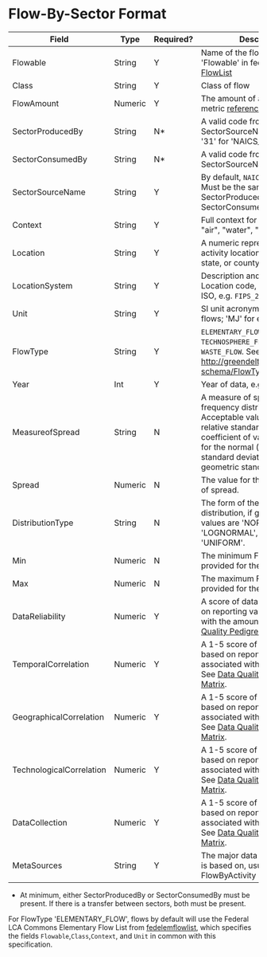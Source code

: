 # Flow-By-Sector Format

Field | Type | Required? | Description
----- | ---- | --------  | -----------
Flowable | String | Y | Name of the flow. See 'Flowable' in fedelemflowlist [FlowList](https://github.com/USEPA/Federal-LCA-Commons-Elementary-Flow-List/blob/master/format%20specs/FlowList.md)
Class | String | Y | Class of flow
FlowAmount | Numeric | Y | The amount of a flow. Uses metric [reference units](./README.md#). 
SectorProducedBy | String | N* | A valid code from the SectorSourceName system (e.g. '31' for 'NAICS_2012_Code') 
SectorConsumedBy | String | N* | A valid code from the SectorSourceName system
SectorSourceName | String | Y | By default, `NAICS_2012_Code`. Must be the same for SectorProducedBy and SectorConsumedBy.
Context | String | Y | Full context for the flow, e.g. "air", "water", "ground". 
Location | String | Y | A numeric representation of the activity location, at a national, state, or county level
LocationSystem | String | Y | Description and year of the Location code, generally FIPS or ISO, e.g. `FIPS_2015`
Unit | String | Y | SI unit acronym. 'kg' for mass flows; 'MJ' for energy flows.
FlowType | String | Y | `ELEMENTARY_FLOW`, `TECHNOSPHERE_FLOW`, or `WASTE_FLOW`. See <http://greendelta.github.io/olca-schema/FlowType.html>
Year | Int | Y | Year of data, e.g. `2010`
MeasureofSpread | String | N | A measure of spread of a frequency distribution. Acceptable values are `RSD` for relative standard deviation (aka coefficient of variation) are `SD` for the normal (aka 'arithmatic') standard deviation, `GSD` for geometric standard deviation
Spread | Numeric | N | The value for the given measure of spread. 
DistributionType | String | N | The form of the frequency distribution, if given. Acceptable values are 'NORMAL', 'LOGNORMAL', 'TRIANGULAR', 'UNIFORM'.
Min | Numeric | N | The minimum FlowAmount, if provided for the data range. 
Max | Numeric | N | The maximum FlowAmount, if provided for the data range.
DataReliability | Numeric | Y | A score of data reliability based on reporting values associated with the amount. See [Data Quality Pedigree Matrix](../DataQualityPedigreeMatrix.md)
TemporalCorrelation |  Numeric | Y | A 1-5 score of data collection based on reporting values associated with the amount. See [Data Quality Pedigree Matrix](../DataQualityPedigreeMatrix.md).
GeographicalCorrelation |  Numeric | Y | A 1-5 score of data collection based on reporting values associated with the amount. See [Data Quality Pedigree Matrix](../DataQualityPedigreeMatrix.md).
TechnologicalCorrelation |  Numeric | Y | A 1-5 score of data collection based on reporting values associated with the amount. See [Data Quality Pedigree Matrix](../DataQualityPedigreeMatrix.md).
DataCollection | Numeric | Y | A 1-5 score of data collection based on reporting values associated with the amount. See [Data Quality Pedigree Matrix](../DataQualityPedigreeMatrix.md).
MetaSources | String | Y | The major data source(s) value is based on, usually a FlowByActivity set.

* At minimum, either SectorProducedBy or SectorConsumedBy must be present. 
If there is a transfer between sectors, both must be present.

For FlowType 'ELEMENTARY_FLOW', flows by default will use the Federal LCA Commons Elementary Flow List from [fedelemflowlist](https://github.com/USEPA/Federal-LCA-Commons-Elementary-Flow-List),
which specifies the fields `Flowable`,`Class`,`Context`, and `Unit` in common with this specification.
